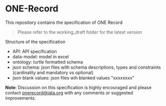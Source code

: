 # ONE-Record
This repository contains the specification of ONE Record

>Please refer to the working_draft folder for the latest version

Structure of the specification
- API: API specification
- data-model: model in excel
- ontology: turtle formatted schema
- json schema: json files with schema descriptions, types and constraints (cardinality and mandatory vs optional)
- json blank values: json files wih blanked values "xxxxxxxx"

__Note__: Discussion on this specification is highly encouraged and please contact onerecord@iata.org with any comments or suggested improvements.
